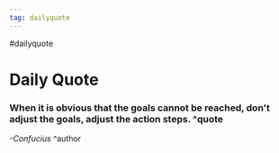 ```yaml
---
tag: dailyquote
---
```


#dailyquote

# Daily Quote

### When it is obvious that the goals cannot be reached, don't adjust the goals, adjust the action steps. ^quote
*-Confucius* ^author
